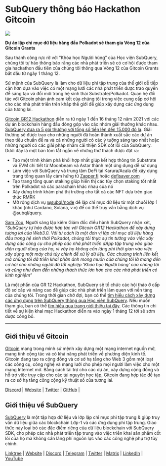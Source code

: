 # SubQuery thông báo Hackathon Gitcoin

![](https://miro.medium.com/max/1400/1*deQMrJlp2aJ5YVAGoFhO-Q.png)

**Dự án lập chỉ mục dữ liệu hàng đầu Polkadot sẽ tham gia Vòng 12 của Gitcoin Grants**

Sau thành công rực rỡ với “Khóa học Người hùng” của Học viện SubQuery, chúng tôi tự hào thông báo rằng các nhà phát triển sẽ có cơ hội được tham gia hackathon đầu tiên của chúng tôi thông qua Vòng 12 của Gitcoin Grants bắt đầu từ ngày 1 tháng 12.

Sứ mệnh của SubQuery là làm cho dữ liệu phi tập trung của thế giới dễ tiếp cận hơn dựa vào việc có một mạng lưới các nhà phát triển được trao quyền để sáng tạo và đổi mới trong hệ sinh thái Substrate/Polkadot. Quan hệ đối tác với Gitcoin phản ánh cam kết của chúng tôi trong việc cung cấp cơ hội cho các nhà phát triển trên khắp thế giới để giúp xây dựng các ứng dụng của tương lai.

[Gitcoin GR12 Hackathon](https://gitcoin.co/hackathon/gr12/onboard) diễn ra từ ngày 1 đến 16 tháng 12 năm 2021 với các dự án blockchain hàng đầu đóng góp vào các nhóm giải thưởng khác nhau.  [SubQuery đưa ra 5 gói thưởng với tổng số tiền lên đến 15.000 đô la](https://gitcoin.co/hackathon/gr12/?org=subquery). Giải thưởng sẽ được trao cho những người đã hoàn thành xuất sắc các dự án theo tiêu chuẩn đề ra và cả những người có các ý tưởng sáng tạo nhất hoặc những người có các giải pháp nhằm cải thiện SDK cốt lõi của SubQuery. Dưới đây là một bản tóm tắt ngắn về những thử thách được đặt ra:

-   Tạo một trình khám phá khối hợp nhất giúp kết hợp thông tin Substrate và EVM chi tiết từ Moonbeam và Astar thành một ứng dụng dễ sử dụng
-   Làm việc với SubQuery và trung tâm DeFi tại Karura/Acala để xây dựng trang tổng quan lấy cảm hứng từ [Zapper.fi](http://zapper.fi/) hoặc [defisaver.com](https://defisaver.com/)
-   Tạo trang tổng quan staking giúp hiển thị các tùy chọn staking tốt nhất trên Polkadot và các parachain khác nhau của nó
-   Xây dựng trình khám phá thị trường cho tất cả các NFT dựa trên giao thức RMRK
-   Mở rộng dịch vụ [@subql/node](https://github.com/subquery/subql) để lập chỉ mục dữ liệu từ một chuỗi lớp 1 khác (như Cardano, Solana, v.v) để có thể truy vấn bằng dịch vụ @subql/query.

[Sam Zou](https://twitter.com/zoujialiu), Người sáng lập kiêm Giám đốc điều hành SubQuery nhận xét, _“SubQuery tự hào được hợp tác với Gitcoin GR12 Hackathon để xây dựng tương lai của Web3.0. Với tư cách là một đơn vị lập chỉ mục dữ liệu hàng đầu trong hệ sinh thái Polkadot, chúng tôi thực sự tin tưởng vào việc xây dựng các công cụ cho phép các nhà phát triển dApp tập trung vào giao diện người dùng của họ, vì vậy họ không cần lãng phí thời gian vào việc xây dựng một máy chủ tùy chỉnh để xử lý dữ liệu. Các chương trình liên kết mà chúng tôi đã triển khai phản ánh mong muốn của chúng tôi là mang đến cơ hội cho những người đã tốt nghiệp 'Khóa học Người hùng' của chúng tôi và cũng như đem đến những thách thức lớn hơn cho các nhà phát triển có kinh nghiệm”_

Là một phần của GR 12 Hackathon, SubQuery sẽ tổ chức các hội thảo ở cấp độ sơ cấp và nâng cao để giúp các nhà phát triển làm quen với nền tảng của chúng tôi. Trong thời gian chờ đợi, bạn có thể [tìm hiểu cách xây dựng các ứng dụng trên SubQuery thông qua Học viện SubQuery](https://subquery.coassemble.com/unlock/dOKZW6O#/). Nếu muốn tham gia, bạn có thể [tìm hiểu qua trang giới thiệu tại đây](https://gitcoin.co/hackathon/gr12/onboard). Các thông tin chi tiết về sự kiện khai mạc Hackathon diễn ra vào ngày 1 tháng 12 tới sẽ sớm được công bố.

---

## Giới thiệu về Gitcoin

[Gitcoin](http://www.gitcoin.co/) mang trong mình sứ mệnh xây dựng một mạng internet nguồn mở, mang tính cộng tác và có khả năng phát triển về phương diện kinh tế. Gitcoin đang tạo ra cộng đồng và cơ sở hạ tầng cho Web 3 gồm một loạt các công cụ, công nghệ và mạng lưới cho phép mọi người làm việc cho một mạng Internet mở. Bằng cách tài trợ cho các dự án, xây dựng cộng đồng và hỗ trợ việc truy cập cho các tài nguyên học tập, Gitcoin đang hợp tác để tạo ra cơ sở hạ tầng công cộng kỹ thuật số của tương lai.

[Discord](https://discord.gg/6PZUM3cFpz)  | [Website](http://www.gitcoin.co/)  |  [Twitter](https://twitter.com/gitcoin)  |  [GitHub](https://github.com/gitcoinco/)  |

## Giới thiệu về SubQuery

[SubQuery](https://subquery.network/) là một tập hợp dữ liệu và lớp lập chỉ mục phi tập trung & giúp truy vấn dữ liệu giữa các blockchain Lớp-1 và các ứng dụng phi tập trung. Giao thức này loại bỏ các đặc điểm riêng của dữ liệu blockchain với SubQuery SDK, cho phép các nhà phát triển tập trung vào việc triển khai sản phẩm cốt lõi của họ mà không cần lãng phí nguồn lực vào các công nghệ phụ trợ tùy chỉnh.

​​[Linktree](https://linktr.ee/subquerynetwork)  |  [Website](https://subquery.network/)  |  [Discord](https://discord.com/invite/78zg8aBSMG)  |  [Telegram](https://t.me/subquerynetwork)  |  [Twitter](https://twitter.com/subquerynetwork)  |  [Matrix](https://matrix.to/#/#subquery:matrix.org)  |  [LinkedIn](https://www.linkedin.com/company/subquery)  |  [YouTube](https://www.youtube.com/channel/UCi1a6NUUjegcLHDFLr7CqLw)
